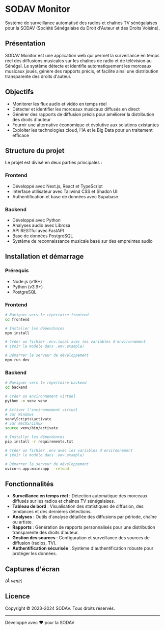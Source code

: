 # SODAV Monitor

Système de surveillance automatisé des radios et chaînes TV sénégalaises pour la SODAV (Société Sénégalaise du Droit d'Auteur et des Droits Voisins).

## Présentation

SODAV Monitor est une application web qui permet la surveillance en temps réel des diffusions musicales sur les chaînes de radio et de télévision au Sénégal. Le système détecte et identifie automatiquement les morceaux musicaux joués, génère des rapports précis, et facilite ainsi une distribution transparente des droits d'auteur.

## Objectifs

- Monitorer les flux audio et vidéo en temps réel
- Détecter et identifier les morceaux musicaux diffusés en direct
- Générer des rapports de diffusion précis pour améliorer la distribution des droits d'auteur
- Fournir une alternative économique et évolutive aux solutions existantes
- Exploiter les technologies cloud, l'IA et le Big Data pour un traitement efficace

## Structure du projet

Le projet est divisé en deux parties principales :

### Frontend

- Développé avec Next.js, React et TypeScript
- Interface utilisateur avec Tailwind CSS et Shadcn UI
- Authentification et base de données avec Supabase

### Backend

- Développé avec Python
- Analyses audio avec Librosa
- API RESTful avec FastAPI
- Base de données PostgreSQL
- Système de reconnaissance musicale basé sur des empreintes audio

## Installation et démarrage

### Prérequis

- Node.js (v18+)
- Python (v3.9+)
- PostgreSQL

### Frontend

```bash
# Naviguer vers le répertoire frontend
cd frontend

# Installer les dépendances
npm install

# Créer un fichier .env.local avec les variables d'environnement
# (Voir le modèle dans .env.example)

# Démarrer le serveur de développement
npm run dev
```

### Backend

```bash
# Naviguer vers le répertoire backend
cd backend

# Créer un environnement virtuel
python -m venv venv

# Activer l'environnement virtuel
# Sur Windows
venv\Scripts\activate
# Sur macOS/Linux
source venv/bin/activate

# Installer les dépendances
pip install -r requirements.txt

# Créer un fichier .env avec les variables d'environnement
# (Voir le modèle dans .env.example)

# Démarrer le serveur de développement
uvicorn app.main:app --reload
```

## Fonctionnalités

- **Surveillance en temps réel** : Détection automatique des morceaux diffusés sur les radios et chaînes TV sénégalaises.
- **Tableau de bord** : Visualisation des statistiques de diffusion, des tendances et des dernières détections.
- **Analyses** : Outils d'analyse détaillée des diffusions par période, chaîne ou artiste.
- **Rapports** : Génération de rapports personnalisés pour une distribution transparente des droits d'auteur.
- **Gestion des sources** : Configuration et surveillance des sources de diffusion (radios, TV).
- **Authentification sécurisée** : Système d'authentification robuste pour protéger les données.

## Captures d'écran

*(À venir)*

## Licence

Copyright © 2023-2024 SODAV. Tous droits réservés.

---

Développé avec ❤️ pour la SODAV 